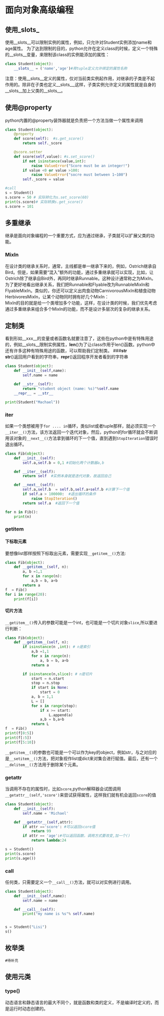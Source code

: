 # 面向对象高级编程

## 使用_slots_  
使用__slots__可以限制实例的属性，例如，只允许对Student实例添加name和age属性。
为了达到限制的目的，python允许在定义class的时候，定义一个特殊的__slots__变量，来限制该class的实例能添加的属性：
```py
class Student(object):
    __slots__ = ('name','age')#用tuple定义允许绑定的属性名称
```
注意：使用__slots__定义的属性，仅对当前类实例起作用，对继承的子类是不起作用的。除非在子类也定义__slots__,这样，子类实例允许定义的属性就是自身的__slots__加上父类的__slots__。
## 使用@property  
python内置的@property装饰器就是负责把一个方法当做一个属性来调用
```py
class Student(object):
    @property
    def score(self):  #s.get_score()
        return self._score

    @score.setter
    def score(self,value): #s.set_score()
        if not isinstance(value,int):
            raise ValueError("Score must be an integer!")
        if value <0 or value >100:
            raise ValueError("socre must between 1~100")
        self._score = value

#call
s = Student()
s.score = 50 # 实际转化为s.set_score(60)
print(s.score)# 实际转换s.get_score()
s.score = 101
```

## 多重继承  
继承是面向对象编程的一个重要方式，应为通过继承，子类就可以扩展父类的功能。  
### MixIn  
在设计类的继承关系时，通常，主线都是单一继承下来的，例如，Ostrich继承自Bird。但是，如果需要“混入”额外的功能，通过多重继承就可以实现，比如，让Ostrich除了继承自Bird外，再同时继承Runnable。这种设计通常称之为MixIn。  
为了更好地看出继承关系，我们把Runnable和Flyable改为RunnableMixIn和FlyableMixIn。类似的，你还可以定义出肉食动物CarnivorousMixIn和植食动物HerbivoresMixIn，让某个动物同时拥有好几个MixIn：  
MixIn的目的就是给一个类增加多个功能，这样，在设计类的时候，我们优先考虑通过多重继承来组合多个MixIn的功能，而不是设计多层次的复杂的继承关系。

## 定制类 
看到形如__xxx__的变量或者函数名就要注意了，这些在python中是有特殊用途的，例如__slots__限制实例属性，__len__()为了让class作用于len()函数。python中还有许多这种有特殊用途的函数，可以帮助我们定制类。
###__str__  
__str__()返回用户看到的字符串，__repr__()返回程序开发者看到的字符串
```py
class Student(object):
    def __init__(self,name):
        self.name = name

    def __str__(self):
        return "student object (name: %s)"%self.name
    __repr__ = __str__

print(Student("Machael"))

``` 
### __iter__
如果一个类想被用于`for .... in`循环，类似list或者tuple那样，就必须实现一个`__iter__()`方法，该方法返回一个迭代对象，然后，python的for循环就会不断调用该对象的`__next__()`方法拿到循环的下一个值，直到遇到`StopIteration`错误时退出循环。
```py
class Fib(object):
    def __init__(self):
        self.a,self.b = 0,1 #初始化两个计数器a,b

    def __iter__(self):
        return self  #实例本身就是迭代对象，故返回自己

    def __next__(self):
        self.a,self.b  = self.b,self.a+self.b #计算下一个值
        if self.a > 100000:  #退出循环的条件
            raise StopIteration()
        return self.a  #返回下一个值

for n in Fib():
    print(n)
```  
### __getitem__  
#### 下标取元素
要想像list那样按照下标取出元素，需要实现`__getitem__()`方法:
```py
class Fib(object):
    def __getitem__(self, n):
        a, b =1,1
        for x in range(n):
            a,b = b, a+b
        return a
f  = Fib()
for i in range(20):
    print(f[i])
```
#### 切片方法
`__getitem__()`传入的参数可能是一个int，也可能是一个切片对象`slice`,所以要进行判断：
```py
class Fib(object):
    def __getitem__(self, n):
        if isinstance(n ,int): # n是索引
            a,b =1,1
            for x in range(n):
                a, b = b, a+b
            return a

        if isinstance(n,slice): # n是切片
            start = n.start
            stop = n.stop
            if start is None:
                start = 0
            a, b = 1,1
            L = []
            for x in range(stop):
                if x >= start:
                    L.append(a)
                a,b = b,a+b
            return L
f  = Fib()
print(f[0:5])
print(f[:5])
print(f[5:10])
```  
`__getitem__()`的参数也可能是一个可以作为key的object，例如str，与之对应的是`__setitem__()`方法，把对象视作list或dict来对集合进行赋值。最后，还有一个`__delitem__()`方法用于删除某个元素。  

### __getattr__  
当调用不存在的属性时，比如`score`,python解释器会试图调用`__getattr__(self,'score')`来尝试获得属性，这样我们就有机会返回`score`的值
```py
class Student(object):
    def __init__(self):
        self.name = 'Michael'

    def __getattr__(self,attr):
        if attr =='score': #可以返回score值
            return 99
        if attr == 'age':#可以返回函数，调用方式要改变,加一个()
            return lambda:24

s = Student()
print(s.score)
print(s.age())
```
### __call__  
任何类，只需要定义一个`__call__()`方法，就可以对实例进行调用。
```py
class Student(object):
    def __init__(self,name):
        self.name = name

    def __call__(self):
        print("my name is %s"% self.name)


s = Student("Lisi")
s()
```  
## 枚举类
```
#待补充

```

## 使用元类  
### type()  
动态语言和静态语言的最大不同个，就是函数和类的定义，不是编译时定义的，而是运行时动态创建的。
